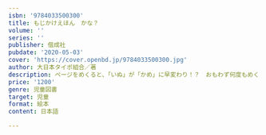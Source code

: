 ```yaml
---
isbn: '9784033500300'
title: もじかけえほん　かな？
volume: ''
series: ''
publisher: 偕成社
pubdate: '2020-05-03'
cover: 'https://cover.openbd.jp/9784033500300.jpg'
author: 大日本タイポ組合／著
description: ページをめくると、「いぬ」が「かめ」に早変わり！？　おもわず何度もめくりたくなる、新感覚の文字のしかけ絵本。
price: '1200'
genre: 児童図書
target: 児童
format: 絵本
content: 日本語

---
```


